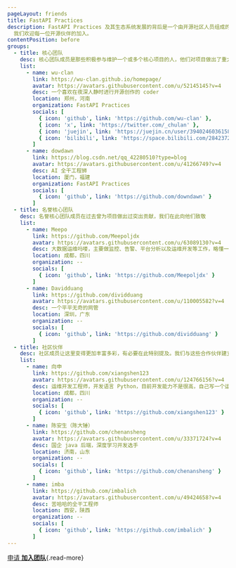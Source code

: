 ```yaml
---
pageLayout: friends
title: FastAPI Practices
description: FastAPI Practices 及其生态系统发展的背后是一个由开源社区人员组成的团队，我们对团队中的任何成员以及所有的关注者都致以崇高的敬意；
  我们欢迎每一位开源伙伴的加入。
contentPosition: before
groups:
  - title: 核心团队
    desc: 核心团队成员是那些积极参与维护一个或多个核心项目的人，他们对项目做出了重大贡献
    list:
      - name: wu-clan
        link: https://wu-clan.github.io/homepage/
        avatar: https://avatars.githubusercontent.com/u/52145145?v=4
        desc: 一个喜欢在夜深人静时进行开源创作的 coder
        location: 郑州，河南
        organization: FastAPI Practices
        socials: [
          { icon: 'github', link: 'https://github.com/wu-clan' },
          { icon: 'x', link: 'https://twitter.com/_chulan' },
          { icon: 'juejin', link: 'https://juejin.cn/user/3940246036158974' },
          { icon: 'bilibili', link: 'https://space.bilibili.com/284237214' }
        ]
      - name: dowdawn
        link: https://blog.csdn.net/qq_42280510?type=blog
        avatar: https://avatars.githubusercontent.com/u/41266749?v=4
        desc: AI 全干工程狮
        location: 厦门，福建
        organization: FastAPI Practices
        socials: [
          { icon: 'github', link: 'https://github.com/downdawn' }
        ]
  - title: 名誉核心团队
    desc: 名誉核心团队成员在过去曾为项目做出过突出贡献，我们在此向他们致敬
    list:
      - name: Meepo
        link: https://github.com/Meepoljdx
        avatar: https://avatars.githubusercontent.com/u/63089130?v=4
        desc: 大数据运维吗喽，主要做监控、告警、平台分析以及运维开发等工作，略懂一些 Go 和 Python
        location: 成都，四川
        organization: --
        socials: [
          { icon: 'github', link: 'https://github.com/Meepoljdx' }
        ]
      - name: Davidduang
        link: https://github.com/dividduang
        avatar: https://avatars.githubusercontent.com/u/110005582?v=4
        desc: 一个平平无奇的网管
        location: 深圳，广东
        organization: --
        socials: [
          { icon: 'github', link: 'https://github.com/dividduang' }
        ]
  - title: 社区伙伴
    desc: 社区成员让这里变得更加丰富多彩，有必要在此特别提及。我们与这些合作伙伴建立了更加亲密的关系，经常与他们就即将到来的功能和新闻展开协作
    list:
      - name: 向申
        link: https://github.com/xiangshen123
        avatar: https://avatars.githubusercontent.com/u/124766156?v=4
        desc: 运维开发工程师，开发语言 Python，目前开发能力不是很高，自己写一个运维平台
        location: 成都，四川
        organization: --
        socials: [
          { icon: 'github', link: 'https://github.com/xiangshen123' }
        ]
      - name: 陈安生（陈大锤）
        link: https://github.com/chenansheng
        avatar: https://avatars.githubusercontent.com/u/33371724?v=4
        desc: 国企 java 后端，深度学习开发选手
        location: 济南，山东
        organization: --
        socials: [
          { icon: 'github', link: 'https://github.com/chenansheng' }
        ]
      - name: imba
        link: https://github.com/imbalich
        avatar: https://avatars.githubusercontent.com/u/49424658?v=4
        desc: 苦哈哈的全干工程师
        location: 西安，陕西
        organization: --
        socials: [
          { icon: 'github', link: 'https://github.com/imbalich' }
        ]
---
```


[申请 **加入团队**](./join.md){.read-more}